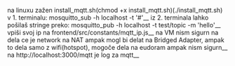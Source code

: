 na linuxu zažen install_mqtt.sh(chmod +x install_mqtt.sh)(./install_mqtt.sh)<br />
v 1. terminalu: mosquitto_sub -h localhost -t '#'__
iz 2. terminala lahko pošilaš stringe preko: mosquitto_pub -h localhost -t test/topic -m 'hello'__
vpiši svoj ip na frontend/src/constants/mqtt_ip.js__
na VM nism sigurn na dela ce je network na NAT ampak mogl bi delat na Bridged Adapter, ampak to dela samo z wifi(hotspot), mogoče dela na eudoram ampak nism  sigurn__
na http://localhost:3000/mqtt je log za mqtt__